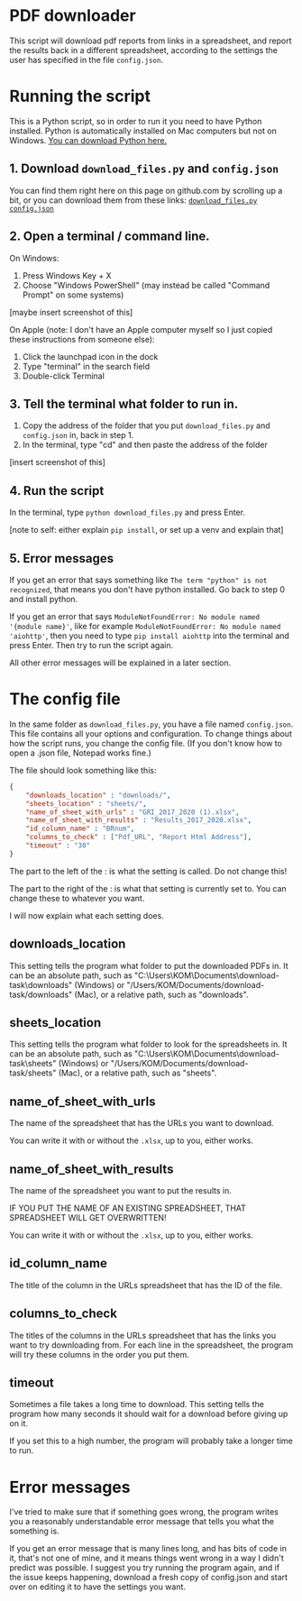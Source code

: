 # PDF downloader

This script will download pdf reports from links in a spreadsheet, and report the results back in a different spreadsheet, according to the settings the user has specified in the file `config.json`.

# Running the script

This is a Python script, so in order to run it you need to have Python installed. Python is automatically installed on Mac computers but not on Windows. [You can download Python here.](https://www.python.org/downloads/)

## 1. Download `download_files.py` and `config.json`

You can find them right here on this page on github.com by scrolling up a bit, or you can download them from these links: <a href="https://raw.githubusercontent.com/pirilya/specialisterne-download-task/main/download_files.py" download>`download_files.py`</a> <a href="https://raw.githubusercontent.com/pirilya/specialisterne-download-task/main/config.json" download>`config.json`</a>

## 2. Open a terminal / command line. 

On Windows:

1. Press Windows Key + X
2. Choose "Windows PowerShell" (may instead be called "Command Prompt" on some systems)

[maybe insert screenshot of this]

On Apple (note: I don't have an Apple computer myself so I just copied these instructions from someone else):

1. Click the launchpad icon in the dock
2. Type "terminal" in the search field
3. Double-click Terminal

## 3. Tell the terminal what folder to run in.

1. Copy the address of the folder that you put `download_files.py` and `config.json` in, back in step 1.
2. In the terminal, type "cd" and then paste the address of the folder

[insert screenshot of this]

## 4. Run the script

In the terminal, type `python download_files.py` and press Enter.

[note to self: either explain `pip install`, or set up a venv and explain that]

## 5. Error messages

If you get an error that says something like `The term "python" is not recognized`, that means you don't have python installed. Go back to step 0 and install python.

If you get an error that says `ModuleNotFoundError: No module named '{module name}'`, like for example `ModuleNotFoundError: No module named 'aiohttp'`, then you need to type `pip install aiohttp` into the terminal and press Enter. Then try to run the script again.

All other error messages will be explained in a later section.

# The config file

In the same folder as `download_files.py`, you have a file named `config.json`. This file contains all your options and configuration. To change things about how the script runs, you change the config file. (If you don't know how to open a .json file, Notepad works fine.)

The file should look something like this:
```json
{
    "downloads_location" : "downloads/",
    "sheets_location" : "sheets/",
    "name_of_sheet_with_urls" : "GRI_2017_2020 (1).xlsx",
    "name_of_sheet_with_results" : "Results_2017_2020.xlsx",
    "id_column_name" : "BRnum",
    "columns_to_check" : ["Pdf_URL", "Report Html Address"],
    "timeout" : "30"
}
```
The part to the left of the : is what the setting is called. Do not change this!

The part to the right of the : is what that setting is currently set to. You can change these to whatever you want.

I will now explain what each setting does.

## downloads_location

This setting tells the program what folder to put the downloaded PDFs in. It can be an absolute path, such as "C:\Users\KOM\Documents\download-task\downloads" (Windows) or "/Users/KOM/Documents/download-task/downloads" (Mac), or a relative path, such as "downloads".

## sheets_location

This setting tells the program what folder to look for the spreadsheets in. It can be an absolute path, such as "C:\Users\KOM\Documents\download-task\sheets" (Windows) or "/Users/KOM/Documents/download-task/sheets" (Mac), or a relative path, such as "sheets".

## name_of_sheet_with_urls

The name of the spreadsheet that has the URLs you want to download. 

You can write it with or without the `.xlsx`, up to you, either works.

## name_of_sheet_with_results

The name of the spreadsheet you want to put the results in.  

IF YOU PUT THE NAME OF AN EXISTING SPREADSHEET, THAT SPREADSHEET WILL GET OVERWRITTEN!

You can write it with or without the `.xlsx`, up to you, either works.

## id_column_name

The title of the column in the URLs spreadsheet that has the ID of the file.

## columns_to_check

The titles of the columns in the URLs spreadsheet that has the links you want to try downloading from.
For each line in the spreadsheet, the program will try these columns in the order you put them.

## timeout

Sometimes a file takes a long time to download. This setting tells the program how many seconds it should wait for a download before giving up on it.

If you set this to a high number, the program will probably take a longer time to run.

# Error messages

I've tried to make sure that if something goes wrong, the program writes you a reasonably understandable error message that tells you what the something is.

If you get an error message that is many lines long, and has bits of code in it, that's not one of mine, and it means things went wrong in a way I didn't predict was possible. I suggest you try running the program again, and if the issue keeps happening, download a fresh copy of config.json and start over on editing it to have the settings you want.